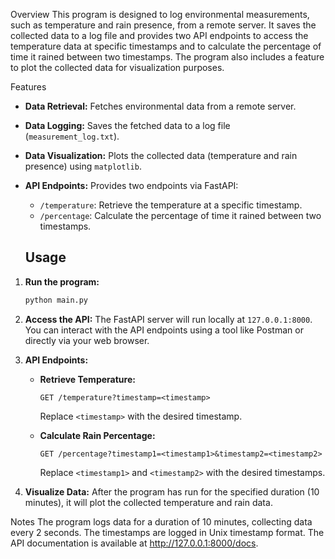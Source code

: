 Overview
This program is designed to log environmental measurements, such as temperature and rain presence, from a remote server. It saves the collected data to a log file and provides two API endpoints to access the temperature data at specific timestamps and to calculate the percentage of time it rained between two timestamps. The program also includes a feature to plot the collected data for visualization purposes.

Features
- **Data Retrieval:** Fetches environmental data from a remote server.
- **Data Logging:** Saves the fetched data to a log file (`measurement_log.txt`).
- **Data Visualization:** Plots the collected data (temperature and rain presence) using `matplotlib`.
- **API Endpoints:** Provides two endpoints via FastAPI:
  - `/temperature`: Retrieve the temperature at a specific timestamp.
  - `/percentage`: Calculate the percentage of time it rained between two timestamps.

 
  ## Usage
1. **Run the program:**
    ```sh
    python main.py
    ```

2. **Access the API:**
    The FastAPI server will run locally at `127.0.0.1:8000`. You can interact with the API endpoints using a tool like Postman or directly via your web browser.

3. **API Endpoints:**
    - **Retrieve Temperature:**
        ```http
        GET /temperature?timestamp=<timestamp>
        ```
        Replace `<timestamp>` with the desired timestamp.

    - **Calculate Rain Percentage:**
        ```http
        GET /percentage?timestamp1=<timestamp1>&timestamp2=<timestamp2>
        ```
        Replace `<timestamp1>` and `<timestamp2>` with the desired timestamps.

4. **Visualize Data:**
    After the program has run for the specified duration (10 minutes), it will plot the collected temperature and rain data.

Notes
The program logs data for a duration of 10 minutes, collecting data every 2 seconds.
The timestamps are logged in Unix timestamp format.
The API documentation is available at http://127.0.0.1:8000/docs.
